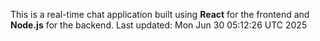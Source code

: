 This is a real-time chat application built using **React** for the frontend and **Node.js** for the backend.
Last updated: Mon Jun 30 05:12:26 UTC 2025
